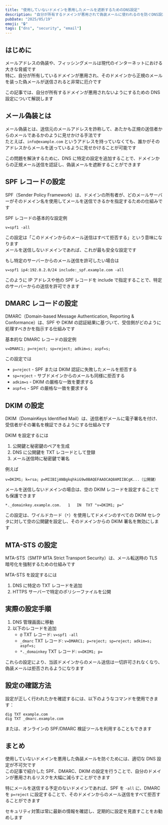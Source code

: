```yaml
---
title: "使用していないドメインを悪用したメールを遮断するためのDNS設定"
description: "自分が所有するドメインが悪用されて偽装メールに使われるのを防ぐDNS設定方法について解説します"
pubDate: "2025/05/19"
emoji: "🔒"
tags: ["dns", "security", "email"]
---
```


## はじめに

メールアドレスの偽装や、フィッシングメールは現代のインターネットにおける大きな脅威です  
特に、自分が所有しているドメインが悪用され、そのドメインから正規のメールを装った偽メールが送信されると非常に厄介です

この記事では、自分が所有するドメインが悪用されないようにするための DNS 設定について解説します

## メール偽装とは

メール偽装とは、送信元のメールアドレスを詐称して、あたかも正規の送信者からのメールであるかのように見せかける手法です  
たとえば、`info@example.com` というアドレスを持っていなくても、誰かがそのアドレスからメールを送っているように見せかけることが可能です

この問題を解決するために、DNS に特定の設定を追加することで、ドメインからの正規メール送信を認証し、偽装メールを遮断することができます

## SPF レコードの設定

SPF（Sender Policy Framework）は、ドメインの所有者が、どのメールサーバーがそのドメイン名を使用してメールを送信できるかを指定するための仕組みです

SPF レコードの基本的な設定例

```
v=spf1 -all
```

この設定は「このドメインからのメール送信はすべて拒否する」という意味になります  
メールを送信しないドメインであれば、これが最も安全な設定です

もし特定のサーバーからのメール送信を許可したい場合は

```text
v=spf1 ip4:192.0.2.0/24 include:_spf.example.com -all
```

このように IP アドレスや他の SPF レコードを include で指定することで、特定のサーバーからの送信を許可できます

## DMARC レコードの設定

DMARC（Domain-based Message Authentication, Reporting & Conformance）は、SPF や DKIM の認証結果に基づいて、受信側がどのように処理すべきかを指示する仕組みです

基本的な DMARC レコードの設定例

```
v=DMARC1; p=reject; sp=reject; adkim=s; aspf=s;
```

この設定では

- `p=reject` - SPF または DKIM 認証に失敗したメールを拒否する
- `sp=reject` - サブドメインからのメールも同様に拒否する
- `adkim=s` - DKIM の厳格な一致を要求する
- `aspf=s` - SPF の厳格な一致を要求する

## DKIM の設定

DKIM（DomainKeys Identified Mail）は、送信者がメールに電子署名を付け、受信者がその署名を検証できるようにする仕組みです

DKIM を設定するには

1. 公開鍵と秘密鍵のペアを生成
2. DNS に公開鍵を TXT レコードとして登録
3. メール送信時に秘密鍵で署名

例えば

```
v=DKIM1; k=rsa; p=MIIBIjANBgkqhkiG9w0BAQEFAAOCAQ8AMIIBCgK...（公開鍵）
```

メールを送信しないドメインの場合は、空の DKIM レコードを設定することでも保護できます

```
*._domainkey.example.com.	1	IN	TXT	"v=DKIM1; p="
```

この設定は、ワイルドカード（`*`）を使用してドメインのすべての DKIM セレクタに対して空の公開鍵を設定し、そのドメインからの DKIM 署名を無効にします

## MTA-STS の設定

MTA-STS（SMTP MTA Strict Transport Security）は、メール転送時の TLS 暗号化を強制するための仕組みです

MTA-STS を設定するには

1. DNS に特定の TXT レコードを追加
2. HTTPS サーバーで特定のポリシーファイルを公開

## 実際の設定手順

1. DNS 管理画面に移動
2. 以下のレコードを追加
   - `@` TXT レコード: `v=spf1 -all`
   - `_dmarc` TXT レコード: `v=DMARC1; p=reject; sp=reject; adkim=s; aspf=s;`
   - `*._domainkey` TXT レコード: `v=DKIM1; p=`

これらの設定により、当該ドメインからのメール送信は一切許可されなくなり、偽装メールは拒否されるようになります

## 設定の確認方法

設定が正しく行われたかを確認するには、以下のようなコマンドを使用できます：

```
dig TXT example.com
dig TXT _dmarc.example.com
```

または、オンラインの SPF/DMARC 検証ツールを利用することもできます

## まとめ

使用していないドメインを悪用した偽装メールを防ぐためには、適切な DNS 設定が不可欠です  
この記事で紹介した SPF、DMARC、DKIM の設定を行うことで、自分のドメインが悪用されるリスクを大幅に減らすことができます

特にメールを送信する予定のないドメインであれば、SPF を `-all` に、DMARC を `p=reject` に設定することで、そのドメインからのメール送信をすべて拒否することができます

セキュリティ対策は常に最新の情報を確認し、定期的に設定を見直すことをお勧めします
